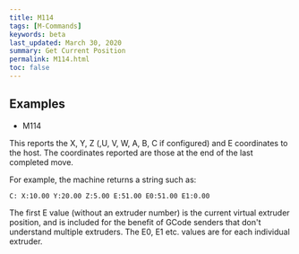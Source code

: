 ```yaml
---
title: M114
tags: [M-Commands] 
keywords: beta 
last_updated: March 30, 2020 
summary: Get Current Position 
permalink: M114.html
toc: false 
---
```



## Examples

* M114

This reports the X, Y, Z (,U, V, W, A, B, C if configured) and E coordinates to the host. The coordinates reported are those at the end of the last completed move.

For example, the machine returns a string such as:

```
C: X:10.00 Y:20.00 Z:5.00 E:51.00 E0:51.00 E1:0.00
```

The first E value (without an extruder number) is the current virtual extruder position, and is included for the benefit of GCode senders that don't understand multiple extruders. The E0, E1 etc. values are for each individual extruder.

